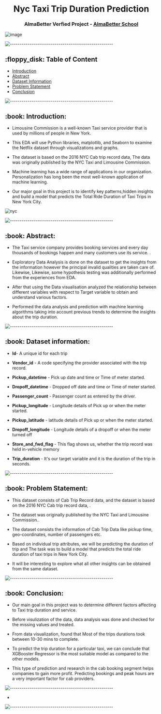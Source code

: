 


<h1 align="center"> Nyc Taxi Trip Duration Prediction
 </h1>

<h3 align="center"> AlmaBetter Verfied Project - <a href="https://www.almabetter.com/"> AlmaBetter School </a> </h5>

![image](https://camo.githubusercontent.com/f4b14c840fba3517a77fcc1ca2cb084771586a59d2593a11b8edd194a3d9e6dc/687474703a2f2f692e68756666706f73742e636f6d2f67656e2f333131383231382f696d616765732f6f2d4e45572d594f524b2d544158492d66616365626f6f6b2e6a7067)




<p> </p>

![-----------------------------------------------------](https://raw.githubusercontent.com/andreasbm/readme/master/assets/lines/rainbow.png)

<h2> :floppy_disk: Table of Content</h2>

  * [Introduction](#Introduction)
  * [Abstract](#Abstract)
  * [Dataset Information](#dataset-information)
  * [Problem Statement](#Problem-Statement)
  * [Conclusion](#Conclusion)


![-----------------------------------------------------](https://raw.githubusercontent.com/andreasbm/readme/master/assets/lines/rainbow.png)


<h2> :book: Introduction:</h2>

* Limousine Commission is a well-known Taxi service provider that is used by millions of people in New York.



* This EDA will use Python libraries, matplotlib, and Seaborn to examine the Netflix dataset through visualizations and graphs. 



* The dataset is based on the 2016 NYC Cab trip record data, The data was originally published by the NYC Taxi and Limousine Commission.



* Machine learning has a wide range of applications in our organization. Personalization has long been the most well-known application of machine learning.



* Our major goal in this project is to identify key patterns,hidden insights and build a model that predicts the Total Ride Duration of Taxi Trips in New York City.



![nyc](https://user-images.githubusercontent.com/95616692/167267541-4624f53d-fc8d-4a7e-b041-0db91b03fdb2.jpeg)


![-----------------------------------------------------](https://raw.githubusercontent.com/andreasbm/readme/master/assets/lines/rainbow.png)


<h2> :book: Abstract:</h2>

* The Taxi service company provides booking services and every day thousands of bookings happen and many customers use its service. .

* Exploratory Data Analysis is done on the dataset to get the insights from the information however the principal invalid qualities are taken care of. Likewise, Likewise, some hypothesis testing was additionally performed from the experiences from EDA.

* After that using the Data visualisation analyzed the relationship between different variables with respect to Target variable to obtain and understand various factors.

* Performed the data analysis and prediction with machine learning algorithms taking into account previous trends to determine the insights about the trip duration.



![-----------------------------------------------------](https://raw.githubusercontent.com/andreasbm/readme/master/assets/lines/rainbow.png)


<h2> :book: Dataset information:</h2>


* **Id**- A unique id for each trip


* **Vendor_id** - A code specifying the provider associated with the trip record.



* **Pickup_datetime** - Pick up date and time or Time of meter started.


* **Dropoff_datetime** - Dropped off date and time or Time of meter started.


* **Passenger_count** - Passenger count as entered by the driver.


* **Pickup_longitude** - Longitude details of Pick up or when the meter started.


* **Pickup_latitude** - latitude details of Pick up or when the meter started.


* **Dropoff_longitude** - Longitude details of a dropoff or when the meter turned off


* **Store_and_fwd_flag** - This flag shows us, whether the trip record was held in-vehicle memory


* **Trip_duration** - It's our target variable and it is the duration of the trip in seconds.



![-----------------------------------------------------](https://raw.githubusercontent.com/andreasbm/readme/master/assets/lines/rainbow.png)

<h2> :book: Problem Statement:</h2>

* This dataset consists of Cab Trip Record data, and the dataset is based on the 2016 NYC Cab trip record data, . 

* The dataset was originally published by the NYC Taxi and Limousine Commission..

* The dataset consists the information of Cab Trip Data like pickup time, geo-coordinates, number of passengers etc.

* Based on individual trip attributes, we will be predicting the duration of trip and The task was to build a model that predicts the total ride duration of taxi trips in New York City. 

* It will be interesting to explore what all other insights can be obtained from the same dataset.



![-----------------------------------------------------](https://raw.githubusercontent.com/andreasbm/readme/master/assets/lines/rainbow.png)

<h2> :book: Conclusion:</h2>

* Our main goal in this project was to determine different factors affecting to Taxi trip duration and service.

* Before visulization of the data, data analysis was done and checked for the missing values and treated.

* From data visualization, found that Most of the trips durations took between 10-30 mins to complete.

* To predict the trip duration for a particular taxi, we can conclude that XGBooster Regressor is the most suitable model as compared to the other models.

* This type of prediction and research in the cab booking segment helps companies to gain more profit. Predicting bookings and peak hours are a very important factor for cab providers.




![-----------------------------------------------------](https://raw.githubusercontent.com/andreasbm/readme/master/assets/lines/rainbow.png)

* 



![-----------------------------------------------------](https://raw.githubusercontent.com/andreasbm/readme/master/assets/lines/rainbow.png)

